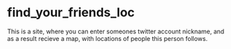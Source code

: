 # find_your_friends_loc
This is a site, where you can enter someones twitter account nickname, and as a result recieve a map, with locations of people this person follows.
